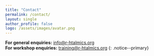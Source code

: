 ```yaml
---
title: "Contact"
permalink: /contact/
layout: single
author_profile: false
logo: /assets/images/avatar.png
---
```

**For general enquiries:** <info@r-htalmics.org>
<br>
**For workshop enquiries:** <training@r-htalmics.org>
{: .notice--primary}
